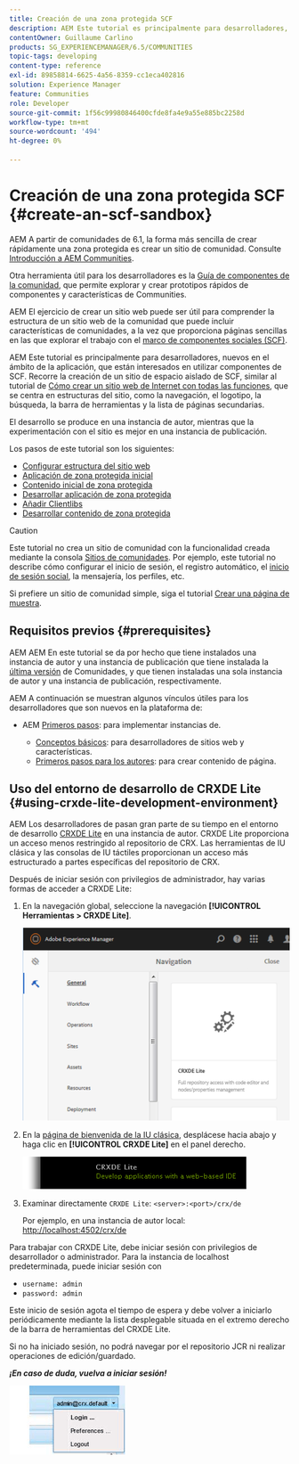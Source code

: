 ```yaml
---
title: Creación de una zona protegida SCF
description: AEM Este tutorial es principalmente para desarrolladores, nuevos en el ámbito de la aplicación, que están interesados en utilizar componentes de SCF. Recorre la creación de un sitio de espacio aislado de SCF
contentOwner: Guillaume Carlino
products: SG_EXPERIENCEMANAGER/6.5/COMMUNITIES
topic-tags: developing
content-type: reference
exl-id: 89858814-6625-4a56-8359-cc1eca402816
solution: Experience Manager
feature: Communities
role: Developer
source-git-commit: 1f56c99980846400cfde8fa4e9a55e885bc2258d
workflow-type: tm+mt
source-wordcount: '494'
ht-degree: 0%

---
```


# Creación de una zona protegida SCF  {#create-an-scf-sandbox}

AEM A partir de comunidades de 6.1, la forma más sencilla de crear rápidamente una zona protegida es crear un sitio de comunidad. Consulte [Introducción a AEM Communities](getting-started.md).

Otra herramienta útil para los desarrolladores es la [Guía de componentes de la comunidad](components-guide.md), que permite explorar y crear prototipos rápidos de componentes y características de Communities.

AEM El ejercicio de crear un sitio web puede ser útil para comprender la estructura de un sitio web de la comunidad que puede incluir características de comunidades, a la vez que proporciona páginas sencillas en las que explorar el trabajo con el [marco de componentes sociales (SCF)](scf.md).

AEM Este tutorial es principalmente para desarrolladores, nuevos en el ámbito de la aplicación, que están interesados en utilizar componentes de SCF. Recorre la creación de un sitio de espacio aislado de SCF, similar al tutorial de [Cómo crear un sitio web de Internet con todas las funciones](../../help/sites-developing/website.md), que se centra en estructuras del sitio, como la navegación, el logotipo, la búsqueda, la barra de herramientas y la lista de páginas secundarias.

El desarrollo se produce en una instancia de autor, mientras que la experimentación con el sitio es mejor en una instancia de publicación.

Los pasos de este tutorial son los siguientes:

* [Configurar estructura del sitio web](setup-website.md)
* [Aplicación de zona protegida inicial](initial-app.md)
* [Contenido inicial de zona protegida](initial-content.md)
* [Desarrollar aplicación de zona protegida](develop-app.md)
* [Añadir Clientlibs](add-clientlibs.md)
* [Desarrollar contenido de zona protegida](develop-content.md)

>[!CAUTION]
>
>Este tutorial no crea un sitio de comunidad con la funcionalidad creada mediante la consola [Sitios de comunidades](sites-console.md). Por ejemplo, este tutorial no describe cómo configurar el inicio de sesión, el registro automático, el [inicio de sesión social](social-login.md), la mensajería, los perfiles, etc.
>
>Si prefiere un sitio de comunidad simple, siga el tutorial [Crear una página de muestra](create-sample-page.md).

## Requisitos previos {#prerequisites}

AEM AEM En este tutorial se da por hecho que tiene instalados una instancia de autor y una instancia de publicación que tiene instalada la [última versión](deploy-communities.md#latest-releases) de Comunidades, y que tienen instaladas una sola instancia de autor y una instancia de publicación, respectivamente.

AEM A continuación se muestran algunos vínculos útiles para los desarrolladores que son nuevos en la plataforma de:

* AEM [Primeros pasos](../../help/sites-deploying/deploy.md#getting-started): para implementar instancias de.

   * [Conceptos básicos](../../help/sites-developing/the-basics.md): para desarrolladores de sitios web y características.
   * [Primeros pasos para los autores](../../help/sites-authoring/first-steps.md): para crear contenido de página.

## Uso del entorno de desarrollo de CRXDE Lite {#using-crxde-lite-development-environment}

AEM Los desarrolladores de pasan gran parte de su tiempo en el entorno de desarrollo [CRXDE Lite](../../help/sites-developing/developing-with-crxde-lite.md) en una instancia de autor. CRXDE Lite proporciona un acceso menos restringido al repositorio de CRX. Las herramientas de IU clásica y las consolas de IU táctiles proporcionan un acceso más estructurado a partes específicas del repositorio de CRX.

Después de iniciar sesión con privilegios de administrador, hay varias formas de acceder a CRXDE Lite:

1. En la navegación global, seleccione la navegación **[!UICONTROL Herramientas > CRXDE Lite]**.

   ![crxde-lite](assets/tools-crxde.png)

2. En la [página de bienvenida de la IU clásica](http://localhost:4502/welcome.html), desplácese hacia abajo y haga clic en **[!UICONTROL CRXDE Lite]** en el panel derecho.

   ![classic-ui-crxde](assets/classic-ui-crxde.png)

3. Examinar directamente `CRXDE Lite`: `<server>:<port>/crx/de`

   Por ejemplo, en una instancia de autor local: [http://localhost:4502/crx/de](http://localhost:4502/crx/de)

Para trabajar con CRXDE Lite, debe iniciar sesión con privilegios de desarrollador o administrador. Para la instancia de localhost predeterminada, puede iniciar sesión con

* `username: admin`
* `password: admin`


Este inicio de sesión agota el tiempo de espera y debe volver a iniciarlo periódicamente mediante la lista desplegable situada en el extremo derecho de la barra de herramientas del CRXDE Lite.

Si no ha iniciado sesión, no podrá navegar por el repositorio JCR ni realizar operaciones de edición/guardado.

***¡En caso de duda, vuelva a iniciar sesión!***

![volver a iniciar sesión](assets/relogin.png)
